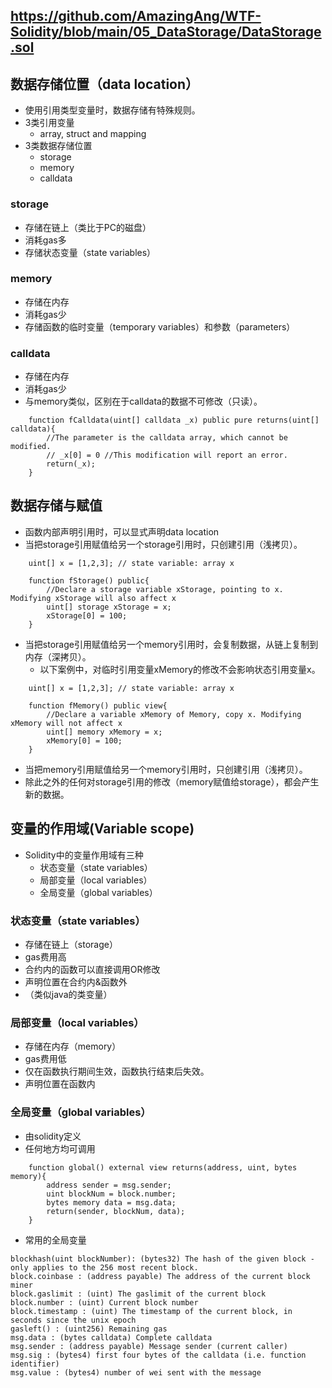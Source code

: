 https://github.com/AmazingAng/WTF-Solidity/blob/main/05_DataStorage/DataStorage.sol
---
## 数据存储位置（data location）
 - 使用引用类型变量时，数据存储有特殊规则。
 - 3类引用变量
    - array, struct and mapping
 - 3类数据存储位置
    - storage
    - memory
    - calldata
### storage
 - 存储在链上（类比于PC的磁盘）
 - 消耗gas多
 - 存储状态变量（state variables）
### memory
 - 存储在内存
 - 消耗gas少
 - 存储函数的临时变量（temporary variables）和参数（parameters）
### calldata
 - 存储在内存
 - 消耗gas少
 - 与memory类似，区别在于calldata的数据不可修改（只读）。
```solidity
    function fCalldata(uint[] calldata _x) public pure returns(uint[] calldata){
        //The parameter is the calldata array, which cannot be modified.
        // _x[0] = 0 //This modification will report an error.
        return(_x);
    }
```
## 数据存储与赋值
 - 函数内部声明引用时，可以显式声明data location
 - 当把storage引用赋值给另一个storage引用时，只创建引用（浅拷贝）。
```solidity
    uint[] x = [1,2,3]; // state variable: array x

    function fStorage() public{
        //Declare a storage variable xStorage, pointing to x. Modifying xStorage will also affect x
        uint[] storage xStorage = x;
        xStorage[0] = 100;
    }
```
 - 当把storage引用赋值给另一个memory引用时，会复制数据，从链上复制到内存（深拷贝）。
    - 以下案例中，对临时引用变量xMemory的修改不会影响状态引用变量x。
```solidity
    uint[] x = [1,2,3]; // state variable: array x
    
    function fMemory() public view{
        //Declare a variable xMemory of Memory, copy x. Modifying xMemory will not affect x
        uint[] memory xMemory = x;
        xMemory[0] = 100;
    }
```
 - 当把memory引用赋值给另一个memory引用时，只创建引用（浅拷贝）。
 - 除此之外的任何对storage引用的修改（memory赋值给storage），都会产生新的数据。
## 变量的作用域(Variable scope)
- Solidity中的变量作用域有三种
    - 状态变量（state variables）
    - 局部变量（local variables）
    - 全局变量（global variables）
### 状态变量（state variables）
 - 存储在链上（storage）
 - gas费用高
 - 合约内的函数可以直接调用OR修改
 - 声明位置在合约内&函数外
 - （类似java的类变量）
### 局部变量（local variables）
 - 存储在内存（memory）
 - gas费用低
 - 仅在函数执行期间生效，函数执行结束后失效。
 - 声明位置在函数内
### 全局变量（global variables）
 - 由solidity定义
 - 任何地方均可调用
```solidity
    function global() external view returns(address, uint, bytes memory){
        address sender = msg.sender;
        uint blockNum = block.number;
        bytes memory data = msg.data;
        return(sender, blockNum, data);
    }
```
 - 常用的全局变量
```
blockhash(uint blockNumber): (bytes32) The hash of the given block - only applies to the 256 most recent block.
block.coinbase : (address payable) The address of the current block miner
block.gaslimit : (uint) The gaslimit of the current block
block.number : (uint) Current block number
block.timestamp : (uint) The timestamp of the current block, in seconds since the unix epoch
gasleft() : (uint256) Remaining gas
msg.data : (bytes calldata) Complete calldata
msg.sender : (address payable) Message sender (current caller)
msg.sig : (bytes4) first four bytes of the calldata (i.e. function identifier)
msg.value : (bytes4) number of wei sent with the message
```
